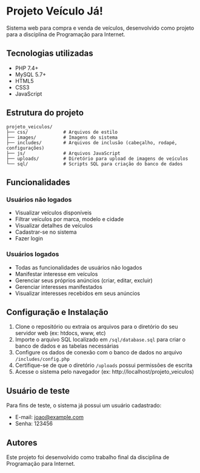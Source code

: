 # Projeto Veículo Já!

Sistema web para compra e venda de veículos, desenvolvido como projeto para a disciplina de Programação para Internet.

## Tecnologias utilizadas

- PHP 7.4+
- MySQL 5.7+
- HTML5
- CSS3
- JavaScript

## Estrutura do projeto

```
projeto_veiculos/
├── css/             # Arquivos de estilo
├── images/          # Imagens do sistema
├── includes/        # Arquivos de inclusão (cabeçalho, rodapé, configurações)
├── js/              # Arquivos JavaScript
├── uploads/         # Diretório para upload de imagens de veículos
└── sql/             # Scripts SQL para criação do banco de dados
```

## Funcionalidades

### Usuários não logados
- Visualizar veículos disponíveis
- Filtrar veículos por marca, modelo e cidade
- Visualizar detalhes de veículos
- Cadastrar-se no sistema
- Fazer login

### Usuários logados
- Todas as funcionalidades de usuários não logados
- Manifestar interesse em veículos
- Gerenciar seus próprios anúncios (criar, editar, excluir)
- Gerenciar interesses manifestados
- Visualizar interesses recebidos em seus anúncios

## Configuração e Instalação

1. Clone o repositório ou extraia os arquivos para o diretório do seu servidor web (ex: htdocs, www, etc)
2. Importe o arquivo SQL localizado em `/sql/database.sql` para criar o banco de dados e as tabelas necessárias
3. Configure os dados de conexão com o banco de dados no arquivo `/includes/config.php`
4. Certifique-se de que o diretório `/uploads` possui permissões de escrita
5. Acesse o sistema pelo navegador (ex: http://localhost/projeto_veiculos)

## Usuário de teste

Para fins de teste, o sistema já possui um usuário cadastrado:
- E-mail: joao@example.com
- Senha: 123456

## Autores

Este projeto foi desenvolvido como trabalho final da disciplina de Programação para Internet. 
